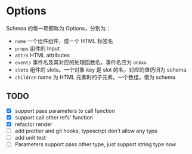 # Options

Schmea 的每一项都称为 Options，分别为：

- `name` 一个组件组件，或一个 HTML 标签名
- `props` 组件的 Input
- `attrs` HTML attributes
- `events` 事件名及其对应的处理函数名。事件名应为 `onXxx`
- `slots` 组件的 slots。一个对象 key 是 slot 的名，对应的值仍旧为 schema
- `children` name 为 HTML 元素时的子元素。一个数组，值为 schema

## TODO

- [x] support pass parameters to call function
- [x] support call other refs' function
- [x] refactor render
- [ ] add prettier and git hooks, typescirpt don't allow any type
- [ ] add unit test
- [ ] Parameters support pass other type, just support string type now
